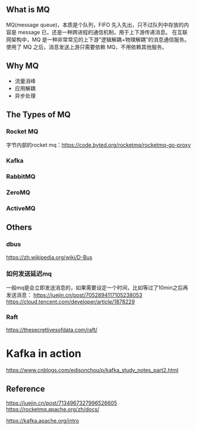 

##  What is MQ
MQ(message queue)，本质是个队列，FIFO 先入先出，只不过队列中存放的内容是 message 
已，还是一种跨进程的通信机制，用于上下游传递消息。
在互联网架构中，MQ 是一种非常常见的上下游“逻辑解耦+物理解耦”的消息通信服务。使用了 MQ 之后，消息发送上游只需要依赖 MQ，不用依赖其他服务。


## Why MQ

- 流量消峰
- 应用解耦
- 异步处理


## The Types of MQ
### Rocket MQ


字节内部的rocket mq：https://code.byted.org/rocketmq/rocketmq-go-proxy

### Kafka



### RabbitMQ



### ZeroMQ


### ActiveMQ


## Others
### dbus
https://zh.wikipedia.org/wiki/D-Bus

###  如何发送延迟mq
一般mq是会立即发送消息的，如果需要设定一个时间，比如等过了10min之后再发送消息：
https://juejin.cn/post/7052894117105238053
https://cloud.tencent.com/developer/article/1878229



### Raft
https://thesecretlivesofdata.com/raft/



# Kafka in action

https://www.cnblogs.com/edisonchou/p/kafka_study_notes_part2.html




## Reference
https://juejin.cn/post/7134967327996526605
https://rocketmq.apache.org/zh/docs/


[]()https://kafka.apache.org/intro